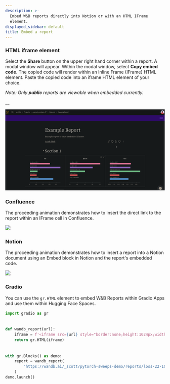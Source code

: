 ```yaml
---
description: >-
  Embed W&B reports directly into Notion or with an HTML IFrame
  element.
displayed_sidebar: default
title: Embed a report
---
```


### HTML iframe element

Select the **Share** button on the upper right hand corner within a report. A modal window will appear. Within the modal window, select **Copy embed code**. The copied code will render within an Inline Frame (IFrame)  HTML element. Paste the copied code into an iframe HTML element of your choice.

_Note: Only **public** reports are viewable when embedded currently._

__

![](/images/reports/get_embed_url.gif)

### Confluence

The proceeding animation demonstrates how to insert the direct link to the report within an IFrame cell in Confluence.

![](//images/reports/embed_iframe_confluence.gif)

### Notion

The proceeding animation demonstrates how to insert a report into a Notion document using an Embed block in Notion and the report's embedded code.

![](//images/reports/embed_iframe_notion.gif)

### Gradio

You can use the `gr.HTML` element to embed W&B Reports within Gradio Apps and use them within Hugging Face Spaces.

```python
import gradio as gr


def wandb_report(url):
    iframe = f'<iframe src={url} style="border:none;height:1024px;width:100%">'
    return gr.HTML(iframe)


with gr.Blocks() as demo:
    report = wandb_report(
        "https://wandb.ai/_scott/pytorch-sweeps-demo/reports/loss-22-10-07-16-00-17---VmlldzoyNzU2NzAx"
    )
demo.launch()
```

##
